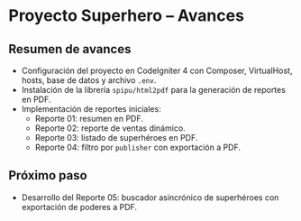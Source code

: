 # Proyecto Superhero – Avances

## Resumen de avances
- Configuración del proyecto en CodeIgniter 4 con Composer, VirtualHost, hosts, base de datos y archivo `.env`.  
- Instalación de la librería `spipu/html2pdf` para la generación de reportes en PDF.  
- Implementación de reportes iniciales:
  - Reporte 01: resumen en PDF.  
  - Reporte 02: reporte de ventas dinámico.  
  - Reporte 03: listado de superhéroes en PDF.  
  - Reporte 04: filtro por `publisher` con exportación a PDF.  

## Próximo paso
- Desarrollo del Reporte 05: buscador asincrónico de superhéroes con exportación de poderes a PDF.  
